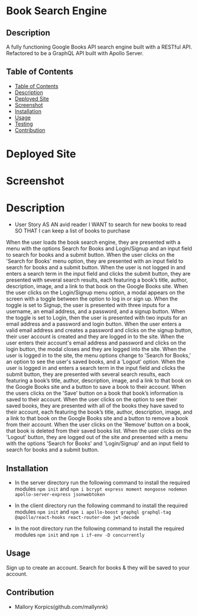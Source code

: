 # Book Search Engine

## Description
A fully functioning Google Books API search engine built with a RESTful API. Refactored to be a GraphQL API built with Apollo Server.

## Table of Contents
  - [Table of Contents](#table-of-contents)
  - [Description](#description)
  - [Deployed Site](#deployed-site)
  - [Screenshot](#screenshot)
  - [Installation](#installation)
  - [Usage](#usage)
  - [Testing](#testing)
  - [Contribution](#contribution)

# Deployed Site

# Screenshot

# Description
- User Story
AS AN avid reader
I WANT to search for new books to read
SO THAT I can keep a list of books to purchase

When the user loads the book search engine, they are presented with a menu with the options Search for Books and Login/Signup and an input field to search for books and a submit button. When the user clicks on the 'Search for Books' menu option, they are presented with an input field to search for books and a submit button. When the user is not logged in and enters a search term in the input field and clicks the submit button, they are presented with several search results, each featuring a book’s title, author, description, image, and a link to that book on the Google Books site. When the user clicks on the Login/Signup menu option, a modal appears on the screen with a toggle between the option to log in or sign up. When the toggle is set to Signup, the user is presented with three inputs for a username, an email address, and a password, and a signup button. When the toggle is set to Login, then the user is presented with two inputs for an email address and a password and login button. When the user enters a valid email address and creates a password and clicks on the signup button, their user account is created and they are logged in to the site. When the user enters their account's email address and password and clicks on the login button, the modal closes and they are logged into the site. When the user is logged in to the site, the menu options change to 'Search for Books,' an option to see the user's saved books, and a 'Logout' option. When the user is logged in and enters a search term in the input field and clicks the submit button, they are presented with several search results, each featuring a book’s title, author, description, image, and a link to that book on the Google Books site and a button to save a book to their account. When the users clicks on the 'Save' button on a book that book’s information is saved to their account. When the user clicks on the option to see their saved books, they are presented with all of the books they have saved to their account, each featuring the book’s title, author, description, image, and a link to that book on the Google Books site and a button to remove a book from their account. When the user clicks on the 'Remove' button on a book, that book is deleted from their saved books list. When the user clicks on the 'Logout' button, they are logged out of the site and presented with a menu with the options 'Search for Books' and 'Login/Signup' and an input field to search for books and a submit button.  

## Installation

- In the server directory run the following command to install the required modules `npm init` and
`npm i bcrypt express moment mongoose nodemon apollo-server-express jsonwebtoken`

- In the client directory run the following command to install the required modules `npm init` and
` npm i apollo-boost graphql graphql-tag @apollo/react-hooks react-router-dom jwt-decode `

- In the root directory run the following command to install the required modules ` npm init ` and ` npm i if-env -D concurrently `

## Usage
Sign up to create an account. Search for books & they will be saved to your account.


## Contribution
- Mallory Korpics(github.com/mallynnk)